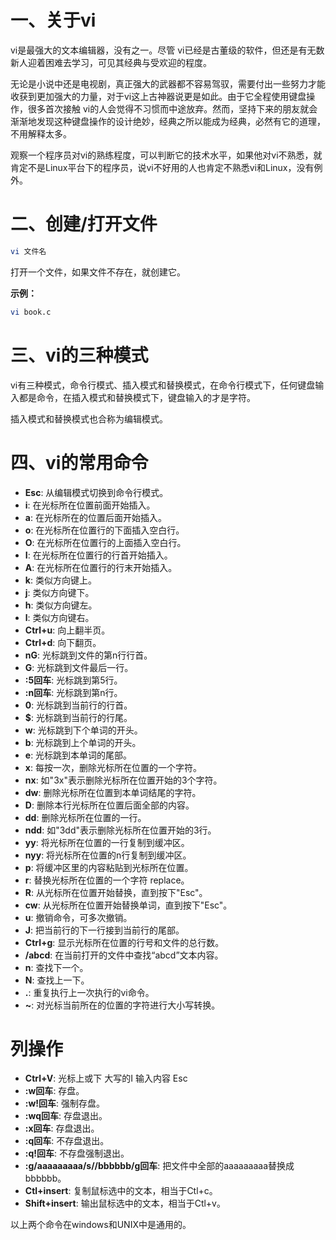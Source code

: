 
# 一、关于vi
vi是最强大的文本编辑器，没有之一。尽管 vi已经是古董级的软件，但还是有无数新人迎着困难去学习，可见其经典与受欢迎的程度。

无论是小说中还是电视剧，真正强大的武器都不容易驾驭，需要付出一些努力才能收获到更加强大的力量，对于vi这上古神器说更是如此。由于它全程使用键盘操作，很多首次接触
vi的人会觉得不习惯而中途放弃。然而，坚持下来的朋友就会渐渐地发现这种键盘操作的设计绝妙，经典之所以能成为经典，必然有它的道理，不用解释太多。

观察一个程序员对vi的熟练程度，可以判断它的技术水平，如果他对vi不熟悉，就肯定不是Linux平台下的程序员，说vi不好用的人也肯定不熟悉vi和Linux，没有例外。

# 二、创建/打开文件
```bash
vi 文件名
```
打开一个文件，如果文件不存在，就创建它。

**示例：**

```bash
vi book.c
```

# 三、vi的三种模式
vi有三种模式，命令行模式、插入模式和替换模式，在命令行模式下，任何键盘输入都是命令，在插入模式和替换模式下，键盘输入的才是字符。

插入模式和替换模式也合称为编辑模式。

# 四、vi的常用命令

- **Esc**: 从编辑模式切换到命令行模式。
- **i**: 在光标所在位置前面开始插入。
- **a**: 在光标所在的位置后面开始插入。
- **o**: 在光标所在位置行的下面插入空白行。
- **O**: 在光标所在位置行的上面插入空白行。
- **I**: 在光标所在位置行的行首开始插入。
- **A**: 在光标所在位置行的行末开始插入。
- **k**: 类似方向键上。
- **j**: 类似方向键下。
- **h**: 类似方向键左。
- **l**: 类似方向键右。
- **Ctrl+u**: 向上翻半页。
- **Ctrl+d**: 向下翻页。
- **nG**: 光标跳到文件的第n行行首。
- **G**: 光标跳到文件最后一行。
- **:5回车**: 光标跳到第5行。
- **:n回车**: 光标跳到第n行。
- **0**: 光标跳到当前行的行首。
- **$**: 光标跳到当前行的行尾。
- **w**: 光标跳到下个单词的开头。
- **b**: 光标跳到上个单词的开头。
- **e**: 光标跳到本单词的尾部。
- **x**: 每按一次，删除光标所在位置的一个字符。
- **nx**: 如"3x"表示删除光标所在位置开始的3个字符。
- **dw**: 删除光标所在位置到本单词结尾的字符。
- **D**: 删除本行光标所在位置后面全部的内容。
- **dd**: 删除光标所在位置的一行。
- **ndd**: 如"3dd"表示删除光标所在位置开始的3行。
- **yy**: 将光标所在位置的一行复制到缓冲区。
- **nyy**: 将光标所在位置的n行复制到缓冲区。
- **p**: 将缓冲区里的内容粘贴到光标所在位置。
- **r**: 替换光标所在位置的一个字符 replace。
- **R**: 从光标所在位置开始替换，直到按下"Esc"。
- **cw**: 从光标所在位置开始替换单词，直到按下"Esc"。
- **u**: 撤销命令，可多次撤销。
- **J**: 把当前行的下一行接到当前行的尾部。
- **Ctrl+g**: 显示光标所在位置的行号和文件的总行数。
- **/abcd**: 在当前打开的文件中查找“abcd”文本内容。
- **n**: 查找下一个。
- **N**: 查找上一下。
- **.**: 重复执行上一次执行的vi命令。
- **~**: 对光标当前所在的位置的字符进行大小写转换。

# 列操作

- **Ctrl+V**: 光标上或下 大写的I 输入内容 Esc
- **:w回车**: 存盘。
- **:w!回车**: 强制存盘。
- **:wq回车**: 存盘退出。
- **:x回车**: 存盘退出。
- **:q回车**: 不存盘退出。
- **:q!回车**: 不存盘强制退出。
- **:g/aaaaaaaaa/s//bbbbbb/g回车**: 把文件中全部的aaaaaaaaa替换成bbbbbb。
- **Ctl+insert**: 复制鼠标选中的文本，相当于Ctl+c。
- **Shift+insert**: 输出鼠标选中的文本，相当于Ctl+v。

以上两个命令在windows和UNIX中是通用的。